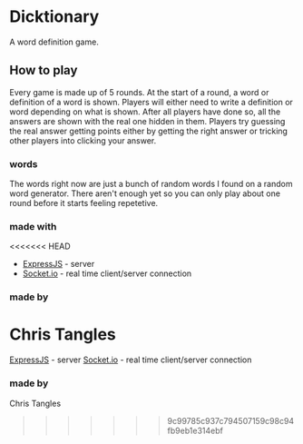# Dicktionary
A word definition game.

## How to play
Every game is made up of 5 rounds. At the start of a round, a word or definition of a word is shown. Players will either need to write a definition or word depending on what is shown. After all players have done so, all the answers are shown with the real one hidden in them. Players try guessing the real answer getting points either by getting the right answer or tricking other players into clicking your answer.

### words
The words right now are just a bunch of random words I found on a random word generator. There aren't enough yet so you can only play about one round before it starts feeling repetetive.

### made with
<<<<<<< HEAD
* [ExpressJS](https://expressjs.com/) - server
* [Socket.io](https://socket.io/) - real time client/server connection

### made by
Chris Tangles
=======
[ExpressJS](https://expressjs.com/) - server
[Socket.io](https://socket.io/) - real time client/server connection

### made by
Chris Tangles
>>>>>>> 9c99785c937c794507159c98c94fb9eb1e314ebf

